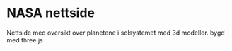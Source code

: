 # NASA nettside
 Nettside med oversikt over planetene i solsystemet med 3d modeller. bygd med three.js
